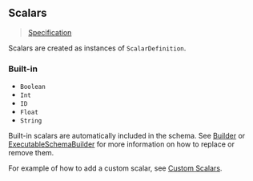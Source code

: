 ## Scalars

> [Specification](https://facebook.github.io/graphql/June2018/#sec-Scalars)

Scalars are created as instances of `ScalarDefinition`.

### Built-in

- `Boolean`
- `Int`
- `ID`
- `Float`
- `String`

Built-in scalars are automatically included in the schema. See [Builder](xref://01_1-builder.md) or
[ExecutableSchemaBuilder](xref://01_2-executablebuilder.md) for more information on how to replace
or remove them.

For example of how to add a custom scalar, see [Custom Scalars](xref://start:06-custom-scalars.md).